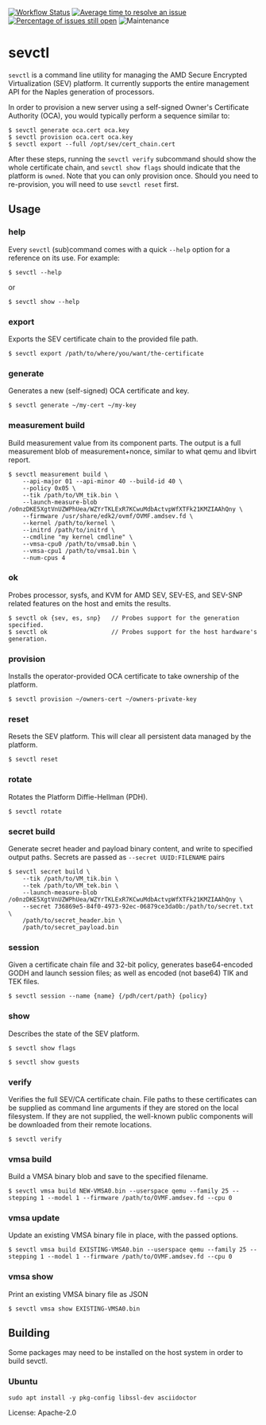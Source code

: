 [![Workflow Status](https://github.com/virtee/sevctl/workflows/test/badge.svg)](https://github.com/virtee/sevctl/actions?query=workflow%3A%22test%22)
[![Average time to resolve an issue](https://isitmaintained.com/badge/resolution/virtee/sevctl.svg)](https://isitmaintained.com/project/virtee/sevctl "Average time to resolve an issue")
[![Percentage of issues still open](https://isitmaintained.com/badge/open/virtee/sevctl.svg)](https://isitmaintained.com/project/virtee/sevctl "Percentage of issues still open")
![Maintenance](https://img.shields.io/badge/maintenance-activly--developed-brightgreen.svg)

# sevctl

`sevctl` is a command line utility for managing the AMD Secure Encrypted Virtualization (SEV) platform.
It currently supports the entire management API for the Naples generation of processors.

In order to provision a new server using a self-signed Owner's Certificate
Authority (OCA), you would typically perform a sequence similar to:

```console
$ sevctl generate oca.cert oca.key
$ sevctl provision oca.cert oca.key
$ sevctl export --full /opt/sev/cert_chain.cert
```

After these steps, running the `sevctl verify` subcommand should show the whole
certificate chain, and `sevctl show flags` should indicate that the platform is
`owned`. Note that you can only provision once. Should you need to re-provision,
you will need to use `sevctl reset` first.


## Usage

### help

Every `sevctl` (sub)command comes with a quick `--help` option for a reference on its use. For example:

```console
$ sevctl --help
```

or

```console
$ sevctl show --help
```

### export

Exports the SEV certificate chain to the provided file path.

```console
$ sevctl export /path/to/where/you/want/the-certificate
```

### generate

Generates a new (self-signed) OCA certificate and key.

```console
$ sevctl generate ~/my-cert ~/my-key
```

### measurement build

Build measurement value from its component parts. The output is a
full measurement blob of measurement+nonce, similar to what qemu
and libvirt report.

```console
$ sevctl measurement build \
    --api-major 01 --api-minor 40 --build-id 40 \
    --policy 0x05 \
    --tik /path/to/VM_tik.bin \
    --launch-measure-blob /o0nzDKE5XgtVnUZWPhUea/WZYrTKLExR7KCwuMdbActvpWfXTFk21KMZIAAhQny \
    --firmware /usr/share/edk2/ovmf/OVMF.amdsev.fd \
    --kernel /path/to/kernel \
    --initrd /path/to/initrd \
    --cmdline "my kernel cmdline" \
    --vmsa-cpu0 /path/to/vmsa0.bin \
    --vmsa-cpu1 /path/to/vmsa1.bin \
    --num-cpus 4
```

### ok

Probes processor, sysfs, and KVM for AMD SEV, SEV-ES, and SEV-SNP related features on the host and emits the results.

```console
$ sevctl ok {sev, es, snp}   // Probes support for the generation specified.
$ sevctl ok                  // Probes support for the host hardware's generation.
```

### provision

Installs the operator-provided OCA certificate to take ownership of the platform.

```console
$ sevctl provision ~/owners-cert ~/owners-private-key
```

### reset

Resets the SEV platform. This will clear all persistent data managed by the platform.

```console
$ sevctl reset
```

### rotate

Rotates the Platform Diffie-Hellman (PDH).

```console
$ sevctl rotate
```

### secret build

Generate secret header and payload binary content, and write to specified
output paths. Secrets are passed as `--secret UUID:FILENAME` pairs

```console
$ sevctl secret build \
    --tik /path/to/VM_tik.bin \
    --tek /path/to/VM_tek.bin \
    --launch-measure-blob /o0nzDKE5XgtVnUZWPhUea/WZYrTKLExR7KCwuMdbActvpWfXTFk21KMZIAAhQny \
    --secret 736869e5-84f0-4973-92ec-06879ce3da0b:/path/to/secret.txt \
    /path/to/secret_header.bin \
    /path/to/secret_payload.bin
```


### session

Given a certificate chain file and 32-bit policy, generates base64-encoded GODH and launch session files; as
well as encoded (not base64) TIK and TEK files.

```console
$ sevctl session --name {name} {/pdh/cert/path} {policy}
```
### show

Describes the state of the SEV platform.

```console
$ sevctl show flags
```

```console
$ sevctl show guests
```

### verify

Verifies the full SEV/CA certificate chain. File paths to these certificates can be supplied as
command line arguments if they are stored on the local filesystem. If they are not supplied, the
well-known public components will be downloaded from their remote locations.

```console
$ sevctl verify
```

### vmsa build

Build a VMSA binary blob and save to the specified filename.

```console
$ sevctl vmsa build NEW-VMSA0.bin --userspace qemu --family 25 --stepping 1 --model 1 --firmware /path/to/OVMF.amdsev.fd --cpu 0
```

### vmsa update

Update an existing VMSA binary file in place, with the passed options.

```console
$ sevctl vmsa build EXISTING-VMSA0.bin --userspace qemu --family 25 --stepping 1 --model 1 --firmware /path/to/OVMF.amdsev.fd --cpu 0
```

### vmsa show

Print an existing VMSA binary file as JSON

```console
$ sevctl vmsa show EXISTING-VMSA0.bin
```

## Building

Some packages may need to be installed on the host system in order to build
sevctl.

### Ubuntu
```console
sudo apt install -y pkg-config libssl-dev asciidoctor
```

License: Apache-2.0
